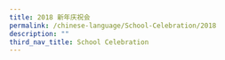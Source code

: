 ```yaml
---
title: 2018 新年庆祝会
permalink: /chinese-language/School-Celebration/2018
description: ""
third_nav_title: School Celebration
---
```

